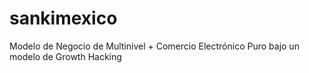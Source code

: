 # sankimexico
Modelo de Negocio de Multinivel + Comercio Electrónico Puro bajo un modelo de Growth Hacking
